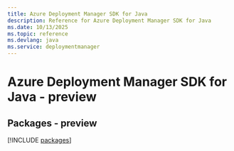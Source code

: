 ```yaml
---
title: Azure Deployment Manager SDK for Java
description: Reference for Azure Deployment Manager SDK for Java
ms.date: 10/13/2025
ms.topic: reference
ms.devlang: java
ms.service: deploymentmanager
---
```

# Azure Deployment Manager SDK for Java - preview
## Packages - preview
[!INCLUDE [packages](deployment-manager-index.md)]